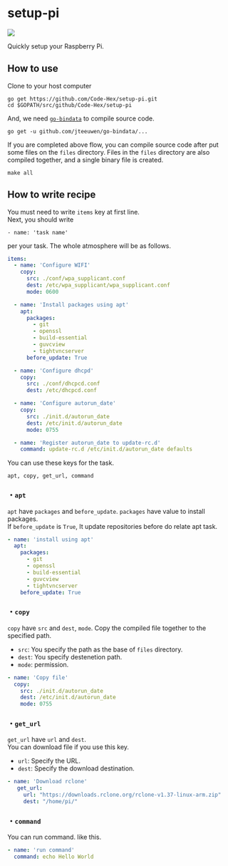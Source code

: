 # setup-pi

![](https://raw.github.com/motdotla/ansible-pi/master/ansible-pi.jpg)

Quickly setup your Raspberry Pi.

## How to use

Clone to your host computer

```
go get https://github.com/Code-Hex/setup-pi.git
cd $GOPATH/src/github/Code-Hex/setup-pi
```

And, we need [`go-bindata`](https://github.com/jteeuwen/go-bindata) to compile source code.

```
go get -u github.com/jteeuwen/go-bindata/...
```

If you are completed above flow, you can compile source code after put some files on the `files` directory. Files in the `files` directory are also compiled together, and a single binary file is created.

```
make all
```

## How to write recipe

You must need to write `items` key at first line.  
Next, you should write

    - name: 'task name'
per your task. The whole atmosphere will be as follows.
```yaml
items:
  - name: 'Configure WIFI'
    copy:
      src: ./conf/wpa_supplicant.conf
      dest: /etc/wpa_supplicant/wpa_supplicant.conf
      mode: 0600

  - name: 'Install packages using apt'
    apt:
      packages:
        - git
        - openssl
        - build-essential 
        - guvcview
        - tightvncserver
      before_update: True

  - name: 'Configure dhcpd'
    copy:
      src: ./conf/dhcpcd.conf
      dest: /etc/dhcpcd.conf

  - name: 'Configure autorun_date'
    copy:
      src: ./init.d/autorun_date
      dest: /etc/init.d/autorun_date
      mode: 0755

  - name: 'Register autorun_date to update-rc.d'
    command: update-rc.d /etc/init.d/autorun_date defaults
```

You can use these keys for the task.
    
    apt, copy, get_url, command

### ・`apt`
`apt` have `packages` and `before_update`.
`packages` have value to install packages.  
If `before_update` is `True`, It update repositories before do relate apt task.
```yaml
- name: 'install using apt'
  apt:
    packages:
      - git
      - openssl
      - build-essential 
      - guvcview
      - tightvncserver
    before_update: True
```

### ・`copy`
`copy` have `src` and `dest`, `mode`.
Copy the compiled file together to the specified path.
- `src`: You specify the path as the base of `files` directory.  
- `dest`: You specify destenetion path.
- `mode`: permission.
```yaml
- name: 'Copy file'
  copy:
    src: ./init.d/autorun_date
    dest: /etc/init.d/autorun_date
    mode: 0755
```
### ・`get_url`
`get_url` have `url` and `dest`.  
You can download file if you use this key.
- `url`: Specify the URL.
- `dest`: Specify the download destination.
```yaml
- name: 'Download rclone'
   get_url:
     url: "https://downloads.rclone.org/rclone-v1.37-linux-arm.zip"
     dest: "/home/pi/"
```
### ・`command`
You can run command. like this.
```yaml
- name: 'run command'
  command: echo Hello World
```
